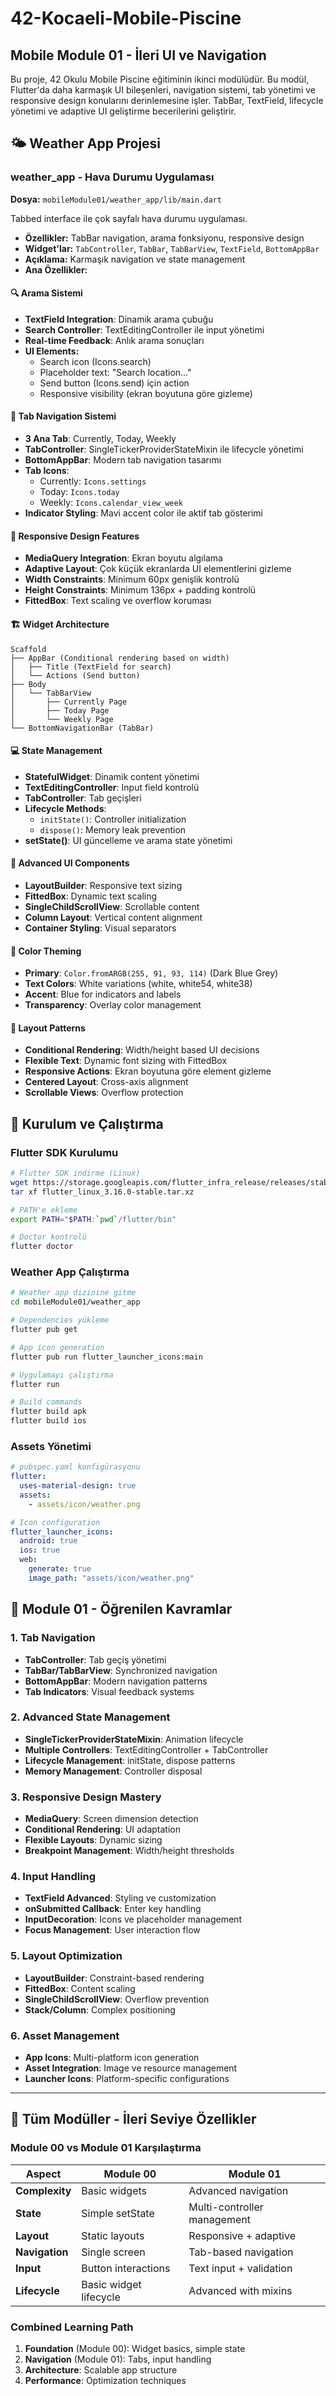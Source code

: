 # 42-Kocaeli-Mobile-Piscine
## Mobile Module 01 - İleri UI ve Navigation

Bu proje, 42 Okulu Mobile Piscine eğitiminin ikinci modülüdür. Bu modül, Flutter'da daha karmaşık UI bileşenleri, navigation sistemi, tab yönetimi ve responsive design konularını derinlemesine işler. TabBar, TextField, lifecycle yönetimi ve adaptive UI geliştirme becerilerini geliştirir.

## 🌤️ Weather App Projesi

### weather_app - Hava Durumu Uygulaması
**Dosya:** `mobileModule01/weather_app/lib/main.dart`

Tabbed interface ile çok sayfalı hava durumu uygulaması.
- **Özellikler:** TabBar navigation, arama fonksiyonu, responsive design
- **Widget'lar:** `TabController`, `TabBar`, `TabBarView`, `TextField`, `BottomAppBar`
- **Açıklama:** Karmaşık navigation ve state management
- **Ana Özellikler:**

#### 🔍 **Arama Sistemi**
- **TextField Integration**: Dinamik arama çubuğu
- **Search Controller**: TextEditingController ile input yönetimi
- **Real-time Feedback**: Anlık arama sonuçları
- **UI Elements:**
  - Search icon (Icons.search) 
  - Placeholder text: "Search location..."
  - Send button (Icons.send) için action
  - Responsive visibility (ekran boyutuna göre gizleme)

#### 📱 **Tab Navigation Sistemi**
- **3 Ana Tab**: Currently, Today, Weekly
- **TabController**: SingleTickerProviderStateMixin ile lifecycle yönetimi
- **BottomAppBar**: Modern tab navigation tasarımı
- **Tab Icons**:
  - Currently: `Icons.settings`
  - Today: `Icons.today` 
  - Weekly: `Icons.calendar_view_week`
- **Indicator Styling**: Mavi accent color ile aktif tab gösterimi

#### 🎨 **Responsive Design Features**
- **MediaQuery Integration**: Ekran boyutu algılama
- **Adaptive Layout**: Çok küçük ekranlarda UI elementlerini gizleme
- **Width Constraints**: Minimum 60px genişlik kontrolü
- **Height Constraints**: Minimum 136px + padding kontrolü
- **FittedBox**: Text scaling ve overflow koruması

#### 🏗️ **Widget Architecture**
```
Scaffold
├── AppBar (Conditional rendering based on width)
│   ├── Title (TextField for search)
│   └── Actions (Send button)
├── Body
│   └── TabBarView
│       ├── Currently Page
│       ├── Today Page  
│       └── Weekly Page
└── BottomNavigationBar (TabBar)
```

#### 💻 **State Management**
- **StatefulWidget**: Dinamik content yönetimi
- **TextEditingController**: Input field kontrolü
- **TabController**: Tab geçişleri
- **Lifecycle Methods**:
  - `initState()`: Controller initialization
  - `dispose()`: Memory leak prevention
- **setState()**: UI güncelleme ve arama state yönetimi

#### 🎪 **Advanced UI Components**
- **LayoutBuilder**: Responsive text sizing
- **FittedBox**: Dynamic text scaling
- **SingleChildScrollView**: Scrollable content
- **Column Layout**: Vertical content alignment
- **Container Styling**: Visual separators

#### 🌈 **Color Theming**
- **Primary**: `Color.fromARGB(255, 91, 93, 114)` (Dark Blue Grey)
- **Text Colors**: White variations (white, white54, white38)
- **Accent**: Blue for indicators and labels
- **Transparency**: Overlay color management

#### 📐 **Layout Patterns**
- **Conditional Rendering**: Width/height based UI decisions
- **Flexible Text**: Dynamic font sizing with FittedBox
- **Responsive Actions**: Ekran boyutuna göre element gizleme
- **Centered Layout**: Cross-axis alignment
- **Scrollable Views**: Overflow protection

## 🔧 Kurulum ve Çalıştırma

### Flutter SDK Kurulumu
```bash
# Flutter SDK indirme (Linux)
wget https://storage.googleapis.com/flutter_infra_release/releases/stable/linux/flutter_linux_3.16.0-stable.tar.xz
tar xf flutter_linux_3.16.0-stable.tar.xz

# PATH'e ekleme
export PATH="$PATH:`pwd`/flutter/bin"

# Doctor kontrolü
flutter doctor
```

### Weather App Çalıştırma
```bash
# Weather app dizinine gitme
cd mobileModule01/weather_app

# Dependencies yükleme
flutter pub get

# App icon generation
flutter pub run flutter_launcher_icons:main

# Uygulamayı çalıştırma
flutter run

# Build commands
flutter build apk
flutter build ios
```

### Assets Yönetimi
```yaml
# pubspec.yaml konfigürasyonu
flutter:
  uses-material-design: true
  assets:
    - assets/icon/weather.png

# Icon configuration
flutter_launcher_icons:
  android: true
  ios: true
  web:
    generate: true
    image_path: "assets/icon/weather.png"
```

## 🎯 Module 01 - Öğrenilen Kavramlar

### 1. **Tab Navigation**
   - **TabController**: Tab geçiş yönetimi
   - **TabBar/TabBarView**: Synchronized navigation
   - **BottomAppBar**: Modern navigation patterns
   - **Tab Indicators**: Visual feedback systems

### 2. **Advanced State Management**
   - **SingleTickerProviderStateMixin**: Animation lifecycle
   - **Multiple Controllers**: TextEditingController + TabController
   - **Lifecycle Management**: initState, dispose patterns
   - **Memory Management**: Controller disposal

### 3. **Responsive Design Mastery**
   - **MediaQuery**: Screen dimension detection
   - **Conditional Rendering**: UI adaptation
   - **Flexible Layouts**: Dynamic sizing
   - **Breakpoint Management**: Width/height thresholds

### 4. **Input Handling**
   - **TextField Advanced**: Styling ve customization
   - **onSubmitted Callback**: Enter key handling
   - **InputDecoration**: Icons ve placeholder management
   - **Focus Management**: User interaction flow

### 5. **Layout Optimization**
   - **LayoutBuilder**: Constraint-based rendering
   - **FittedBox**: Content scaling
   - **SingleChildScrollView**: Overflow prevention
   - **Stack/Column**: Complex positioning

### 6. **Asset Management**
   - **App Icons**: Multi-platform icon generation
   - **Asset Integration**: Image ve resource management
   - **Launcher Icons**: Platform-specific configurations

---

## 🚀 Tüm Modüller - İleri Seviye Özellikler

### Module 00 vs Module 01 Karşılaştırma

| Aspect | Module 00 | Module 01 |
|--------|-----------|-----------|
| **Complexity** | Basic widgets | Advanced navigation |
| **State** | Simple setState | Multi-controller management |
| **Layout** | Static layouts | Responsive + adaptive |
| **Navigation** | Single screen | Tab-based navigation |
| **Input** | Button interactions | Text input + validation |
| **Lifecycle** | Basic widget lifecycle | Advanced with mixins |

### Combined Learning Path
1. **Foundation** (Module 00): Widget basics, simple state
2. **Navigation** (Module 01): Tabs, input handling
3. **Architecture**: Scalable app structure
4. **Performance**: Optimization techniques
